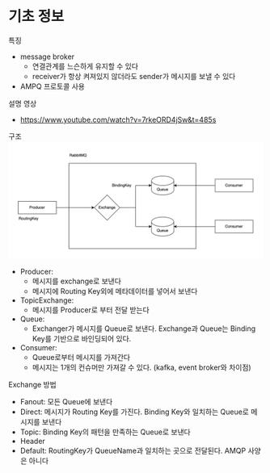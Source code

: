 # 기초 정보
특징
- message broker
   - 연결관계를 느슨하게 유지할 수 있다
   - receiver가 항상 켜져있지 않더라도 sender가 메시지를 보낼 수 있다
- AMPQ 프로토콜 사용

설명 영상
- https://www.youtube.com/watch?v=7rkeORD4jSw&t=485s

구조
![overview](/rabbitmq/%EC%9D%B4%EB%AF%B8%EC%A7%80/rabiitmq_overview.jpg)

- Producer:
   - 메시지를 exchange로 보낸다
   - 메시지에 Routing Key외에 메타데이터를 넣어서 보낸다
- TopicExchange:
   - 메시지를 Producer로 부터 전달 받는다
- Queue:
   - Exchanger가 메시지를 Queue로 보낸다. Exchange과 Queue는 Binding Key를 기반으로 바인딩되어 있다.
- Consumer: 
   - Queue로부터 메시지를 가져간다
   - 메시지는 1개의 컨슈머만 가져갈 수 있다. (kafka, event broker와 차이점)

Exchange 방법
- Fanout: 모든 Queue에 보낸다
- Direct: 메시지가 Routing Key를 가진다. Binding Key와 일치하는 Queue로 메시지를 보낸다
- Topic: Binding Key의 패턴을 만족하는 Queue로 보낸다
- Header
- Default: RoutingKey가 QueueName과 일치하는 곳으로 전달된다. AMQP 사양은 아니다